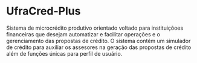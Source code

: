 # UfraCred-Plus

Sistema de microcrédito produtivo orientado voltado para instituiçõoes financeiras que desejam automatizar e facilitar operações e o gerenciamento das propostas de crédito.
O sistema contém um simulador de crédito para auxiliar os assesores na geração das propostas de crédito além de funções únicas para perfil de usuário.
